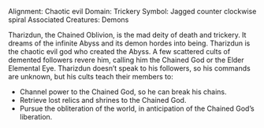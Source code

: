 Alignment: Chaotic evil
Domain: Trickery
Symbol: Jagged counter clockwise spiral
Associated Creatures: Demons

Tharizdun, the Chained Oblivion, is the mad deity of death and trickery. It dreams of the infinite Abyss and its demon hordes into being. Tharizdun is the chaotic evil god who created the Abyss. A few scattered cults of demented followers revere him, calling him the Chained God or the Elder Elemental Eye. Tharizdun doesn’t speak to his followers, so his commands are unknown, but his cults teach their members to:

- Channel power to the Chained God, so he can break his chains.
- Retrieve lost relics and shrines to the Chained God.
- Pursue the obliteration of the world, in anticipation of the Chained God’s liberation.